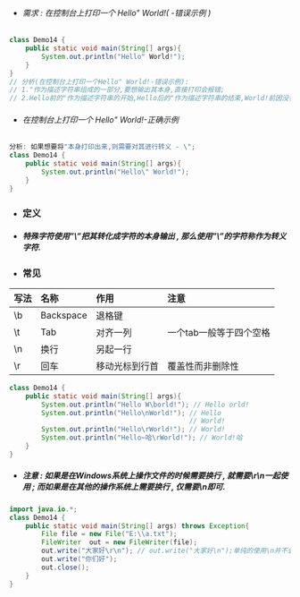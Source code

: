 * ###### 需求 : 在控制台上打印一个 Hello" World!\( -错误示例 \)

```java
class Demo14 {
    public static void main(String[] args){
        System.out.println("Hello" World!");
    }
}
// 分析(在控制台上打印一个Hello" World!-错误示例):
// 1."作为描述字符串组成的一部分,要想输出其本身,直接打印会报错;
// 2.Hello前的"作为描述字符串的开始,Hello后的"作为描述字符串的结束,World!前因没有作为描述字符串开始的"而发生报错;
```

* ###### 在控制台上打印一个 Hello" World!-正确示例

```java
分析: 如果想要将"本身打印出来,则需要对其进行转义 - \";
class Demo14 {
    public static void main(String[] args){
        System.out.println("Hello\" World!");
    }
}
```

* ### 定义
* ##### 特殊字符使用”\”把其转化成字符的本身输出 , 那么使用”\”的字符称作为转义字符.
* ### 常见

| 写法 | 名称 | 作用 | 注意 |
| :--- | :--- | :--- | :--- |
| \b | Backspace | 退格键 |  |
| \t | Tab | 对齐一列 | 一个tab一般等于四个空格 |
| \n | 换行 | 另起一行 |  |
| \r | 回车 | 移动光标到行首 | 覆盖性而非删除性 |

```java
class Demo14 {
    public static void main(String[] args){
        System.out.println("Hello W\borld!"); // Hello orld!
        System.out.println("Hello\nWorld!"); // Hello
                                             // World!
        System.out.println("Hello\rWorld!"); // World!
        System.out.println("Hello~哈\rWorld!"); // World!哈
    }
}
```

* ##### 注意 : 如果是在Windows系统上操作文件的时候需要换行 , 就需要\r\n一起使用 ; 而如果是在其他的操作系统上需要换行 , 仅需要\n即可.

```java
import java.io.*;
class Demo14 {
	public static void main(String[] args) throws Exception{
		File file = new File("E:\\a.txt");
		FileWriter  out = new FileWriter(file);
		out.write("大家好\r\n"); // out.write("大家好\n");单纯的使用\n并不会换行
		out.write("你们好");
		out.close();
	}
}
```



